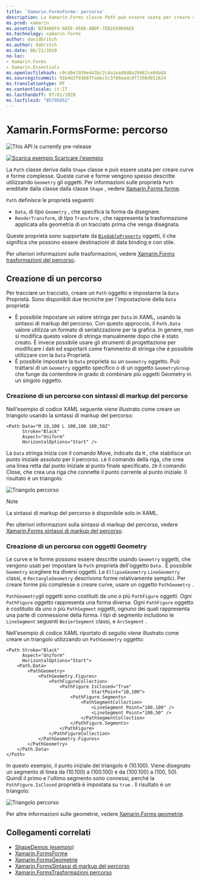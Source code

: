 ```yaml
---
title: 'Xamarin.FormsForme: percorso'
description: La Xamarin.Forms classe Path può essere usata per creare curve e forme complesse.
ms.prod: xamarin
ms.assetid: B29486F4-9A5E-4588-ABDF-7EB1E69B9AE6
ms.technology: xamarin-forms
author: davidbritch
ms.author: dabritch
ms.date: 06/21/2020
no-loc:
- Xamarin.Forms
- Xamarin.Essentials
ms.openlocfilehash: c0cd0e1939e443bc2c4a1ead8d0a29462ce04a68
ms.sourcegitcommit: 91b4d2f93687fadec5c3f80aadc8f7298d911624
ms.translationtype: MT
ms.contentlocale: it-IT
ms.lasthandoff: 07/01/2020
ms.locfileid: "85795052"
---
```

# <a name="xamarinforms-shapes-path"></a>Xamarin.FormsForme: percorso

![](~/media/shared/preview.png "This API is currently pre-release")

[![Scarica esempio](~/media/shared/download.png) Scaricare l'esempio](https://docs.microsoft.com/samples/xamarin/xamarin-forms-samples/userinterface-shapesdemos/)

La `Path` classe deriva dalla `Shape` classe e può essere usata per creare curve e forme complesse. Queste curve e forme vengono spesso descritte utilizzando `Geometry` gli oggetti. Per informazioni sulle proprietà `Path` ereditate dalla classe dalla classe `Shape` , vedere [ Xamarin.Forms forme](index.md).

`Path` definisce le proprietà seguenti:

- `Data`, di tipo `Geometry` , che specifica la forma da disegnare.
- `RenderTransform`, di tipo `Transform` , che rappresenta la trasformazione applicata alla geometria di un tracciato prima che venga disegnata.

Queste proprietà sono supportate da [`BindableProperty`](xref:Xamarin.Forms.BindableProperty) oggetti, il che significa che possono essere destinazioni di data binding e con stile.

Per ulteriori informazioni sulle trasformazioni, vedere [ Xamarin.Forms trasformazioni del percorso](path-transforms.md).

## <a name="create-a-path"></a>Creazione di un percorso

Per tracciare un tracciato, creare un `Path` oggetto e impostarne la `Data` Proprietà. Sono disponibili due tecniche per l'impostazione della `Data` proprietà:

- È possibile impostare un valore stringa per `Data` in XAML, usando la sintassi di markup del percorso. Con questo approccio, il `Path.Data` valore utilizza un formato di serializzazione per la grafica. In genere, non si modifica questo valore di stringa manualmente dopo che è stato creato. È invece possibile usare gli strumenti di progettazione per modificare i dati ed esportarli come frammento di stringa che è possibile utilizzare con la `Data` Proprietà.
- È possibile impostare la `Data` proprietà su un `Geometry` oggetto. Può trattarsi di un `Geometry` oggetto specifico o di un oggetto `GeometryGroup` che funge da contenitore in grado di combinare più oggetti Geometry in un singolo oggetto.

### <a name="create-a-path-with-path-markup-syntax"></a>Creazione di un percorso con sintassi di markup del percorso

Nell'esempio di codice XAML seguente viene illustrato come creare un triangolo usando la sintassi di markup del percorso:

```xaml
<Path Data="M 10,100 L 100,100 100,50Z"
      Stroke="Black"
      Aspect="Uniform"
      HorizontalOptions="Start" />
```

La `Data` stringa inizia con il comando Move, indicato da `M` , che stabilisce un punto iniziale assoluto per il percorso. `L`è il comando della riga, che crea una linea retta dal punto iniziale al punto finale specificato. `Z`è il comando Close, che crea una riga che connette il punto corrente al punto iniziale. Il risultato è un triangolo:

![Triangolo percorso](path-images/triangle.png "Triangolo percorso")

> [!NOTE]
> La sintassi di markup del percorso è disponibile solo in XAML.

Per ulteriori informazioni sulla sintassi di markup del percorso, vedere [ Xamarin.Forms sintassi di markup del percorso](path-markup-syntax.md).

### <a name="create-a-path-with-geometry-objects"></a>Creazione di un percorso con oggetti Geometry

Le curve e le forme possono essere descritte usando `Geometry` oggetti, che vengono usati per impostare la `Path` proprietà dell'oggetto `Data` . È possibile `Geometry` scegliere tra diversi oggetti. Le `EllipseGeometry` `LineGeometry` classi, e `RectangleGeometry` descrivono forme relativamente semplici. Per creare forme più complesse o creare curve, usare un oggetto `PathGeometry` .

`PathGeometry`gli oggetti sono costituiti da uno o più `PathFigure` oggetti. Ogni `PathFigure` oggetto rappresenta una forma diversa. Ogni `PathFigure` oggetto è costituito da uno o più `PathSegment` oggetti, ognuno dei quali rappresenta una parte di connessione della forma. I tipi di segmento includono le `LineSegment` seguenti `BezierSegment` classi, e `ArcSegment` .

Nell'esempio di codice XAML riportato di seguito viene illustrato come creare un triangolo utilizzando un `PathGeometry` oggetto:

```xaml
<Path Stroke="Black"
      Aspect="Uniform"
      HorizontalOptions="Start">
    <Path.Data>
        <PathGeometry>
            <PathGeometry.Figures>
                <PathFigureCollection>
                    <PathFigure IsClosed="True"
                                StartPoint="10,100">
                        <PathFigure.Segments>
                            <PathSegmentCollection>
                                <LineSegment Point="100,100" />
                                <LineSegment Point="100,50" />
                            </PathSegmentCollection>
                        </PathFigure.Segments>
                    </PathFigure>
                </PathFigureCollection>
            </PathGeometry.Figures>
        </PathGeometry>
    </Path.Data>
</Path>
```

In questo esempio, il punto iniziale del triangolo è (10.100). Viene disegnato un segmento di linea da (10.100) a (100.100) e da (100.100) a (100, 50). Quindi il primo e l'ultimo segmento sono connessi, perché la `PathFigure.IsClosed` proprietà è impostata su `true` . Il risultato è un triangolo:

![Triangolo percorso](path-images/triangle.png "Triangolo percorso")

Per altre informazioni sulle geometrie, vedere [ Xamarin.Forms geometrie](geometries.md).

## <a name="related-links"></a>Collegamenti correlati

- [ShapeDemos (esempio)](https://docs.microsoft.com/samples/xamarin/xamarin-forms-samples/userinterface-shapesdemos/)
- [Xamarin.FormsForme](index.md)
- [Xamarin.FormsGeometrie](geometries.md)
- [Xamarin.FormsSintassi di markup del percorso](path-markup-syntax.md)
- [Xamarin.FormsTrasformazioni percorso](path-transforms.md)
